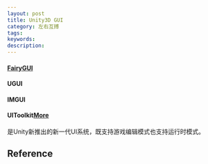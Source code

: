 ```yaml
---
layout: post
title: Unity3D GUI
category: 左右互搏
tags: 
keywords: 
description: 
---
```


#### [FairyGUI](https://www.fairygui.com/)

#### UGUI

#### IMGUI

#### UIToolkit[More](https://docs.unity3d.com/cn/2020.1/Manual/UIElements.html)

是Unity新推出的新一代UI系统，既支持游戏编辑模式也支持运行时模式。

## Reference


